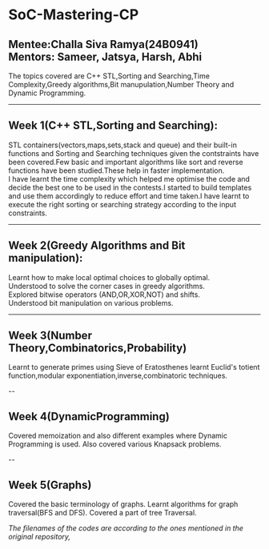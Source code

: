 # SoC-Mastering-CP
**Mentee**:Challa Siva Ramya(24B0941)   
**Mentors**: Sameer, Jatsya, Harsh, Abhi
---

The topics covered are C++ STL,Sorting and Searching,Time Complexity,Greedy algorithms,Bit manupulation,Number Theory and Dynamic Programming.

---
## Week 1(C++ STL,Sorting and Searching):
STL containers(vectors,maps,sets,stack and queue) and their built-in functions and Sorting and Searching techniques given the contstraints have been covered.Few basic and important algorithms like sort and reverse functions have been studied.These help in faster implementation.  
I have learnt the time complexity which helped me optimise the code and decide the best one to be used in the contests.I started to build  templates and use them accordingly to reduce effort and time taken.I have learnt to execute the right sorting or searching strategy according to the input constraints.  

---

## Week 2(Greedy Algorithms and Bit manipulation):
Learnt how to make local optimal choices to globally optimal.  
Understood to solve the corner cases in greedy algorithms.  
Explored bitwise operators (AND,OR,XOR,NOT) and shifts.  
Understood  bit manipulation on various problems.

---

## Week 3(Number Theory,Combinatorics,Probability)
Learnt to generate primes using Sieve of Eratosthenes
learnt Euclid's totient function,modular exponentiation,inverse,combinatoric techniques.


--

## Week 4(DynamicProgramming)
Covered memoization and also different examples where Dynamic Programming is used.
Also covered various Knapsack problems.

--

## Week 5(Graphs)
Covered the basic terminology of graphs.
Learnt algorithms for graph traversal(BFS and DFS).
Covered a part of tree Traversal.

*The filenames of the codes are according to the ones mentioned in the original repository,*
